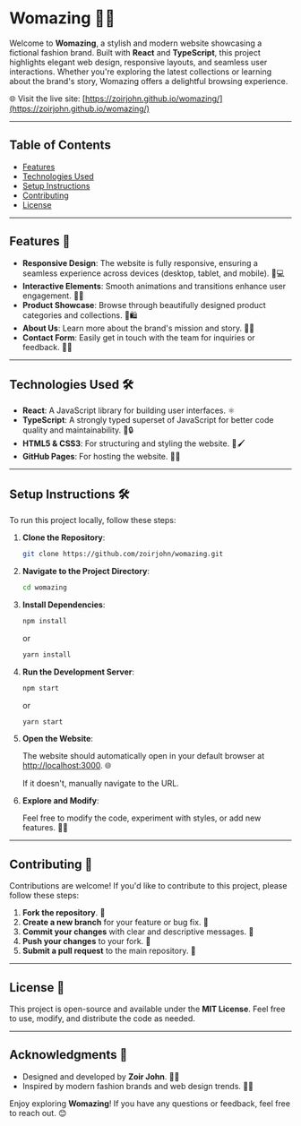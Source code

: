 # Womazing 👗✨

Welcome to **Womazing**, a stylish and modern website showcasing a fictional fashion brand. Built with **React** and **TypeScript**, this project highlights elegant web design, responsive layouts, and seamless user interactions. Whether you're exploring the latest collections or learning about the brand's story, Womazing offers a delightful browsing experience.

🌐 Visit the live site: [https://zoirjohn.github.io/womazing/](https://zoirjohn.github.io/womazing/)

---

## Table of Contents

- [Features](#features)
- [Technologies Used](#technologies-used)
- [Setup Instructions](#setup-instructions)
- [Contributing](#contributing)
- [License](#license)

---

## Features 🚀

- **Responsive Design**: The website is fully responsive, ensuring a seamless experience across devices (desktop, tablet, and mobile). 📱💻
- **Interactive Elements**: Smooth animations and transitions enhance user engagement. 🎨✨
- **Product Showcase**: Browse through beautifully designed product categories and collections. 👗🛍️
- **About Us**: Learn more about the brand's mission and story. 📖🌟
- **Contact Form**: Easily get in touch with the team for inquiries or feedback. 📧📝

---

## Technologies Used 🛠️

- **React**: A JavaScript library for building user interfaces. ⚛️
- **TypeScript**: A strongly typed superset of JavaScript for better code quality and maintainability. 📜🔒
- **HTML5 & CSS3**: For structuring and styling the website. 🎨🖌️
- **GitHub Pages**: For hosting the website. 🚀🌐

---

## Setup Instructions 🛠️

To run this project locally, follow these steps:

1. **Clone the Repository**:
   ```bash
   git clone https://github.com/zoirjohn/womazing.git
   ```

2. **Navigate to the Project Directory**:
   ```bash
   cd womazing
   ```

3. **Install Dependencies**:
   ```bash
   npm install
   ```
   or
   ```bash
   yarn install
   ```

4. **Run the Development Server**:
   ```bash
   npm start
   ```
   or
   ```bash
   yarn start
   ```

5. **Open the Website**:
   
   The website should automatically open in your default browser at [http://localhost:3000](http://localhost:3000). 🌐
   
   If it doesn't, manually navigate to the URL.

6. **Explore and Modify**:
   
   Feel free to modify the code, experiment with styles, or add new features. 🎨💡

---

## Contributing 🤝

Contributions are welcome! If you'd like to contribute to this project, please follow these steps:

1. **Fork the repository**. 🍴
2. **Create a new branch** for your feature or bug fix. 🌿
3. **Commit your changes** with clear and descriptive messages. 📝
4. **Push your changes** to your fork. 🚀
5. **Submit a pull request** to the main repository. 🔄

---

## License 📄

This project is open-source and available under the **MIT License**. Feel free to use, modify, and distribute the code as needed.

---

## Acknowledgments 🙏

- Designed and developed by **Zoir John**. 👨‍💻
- Inspired by modern fashion brands and web design trends. 👗✨

Enjoy exploring **Womazing**! If you have any questions or feedback, feel free to reach out. 😊
